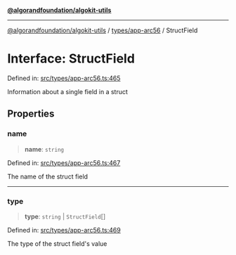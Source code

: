 [**@algorandfoundation/algokit-utils**](../../../README.md)

***

[@algorandfoundation/algokit-utils](../../../README.md) / [types/app-arc56](../README.md) / StructField

# Interface: StructField

Defined in: [src/types/app-arc56.ts:465](https://github.com/algorandfoundation/algokit-utils-ts/blob/main/src/types/app-arc56.ts#L465)

Information about a single field in a struct

## Properties

### name

> **name**: `string`

Defined in: [src/types/app-arc56.ts:467](https://github.com/algorandfoundation/algokit-utils-ts/blob/main/src/types/app-arc56.ts#L467)

The name of the struct field

***

### type

> **type**: `string` \| `StructField`[]

Defined in: [src/types/app-arc56.ts:469](https://github.com/algorandfoundation/algokit-utils-ts/blob/main/src/types/app-arc56.ts#L469)

The type of the struct field's value
